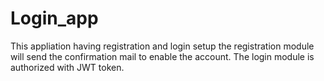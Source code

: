 # Login_app
 This appliation having registration and login setup
 the registration module will send the confirmation mail to enable the account.
 The login module is authorized with JWT token.
